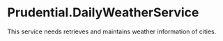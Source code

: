 # Prudential.DailyWeatherService
This service needs retrieves and maintains weather information of cities.

